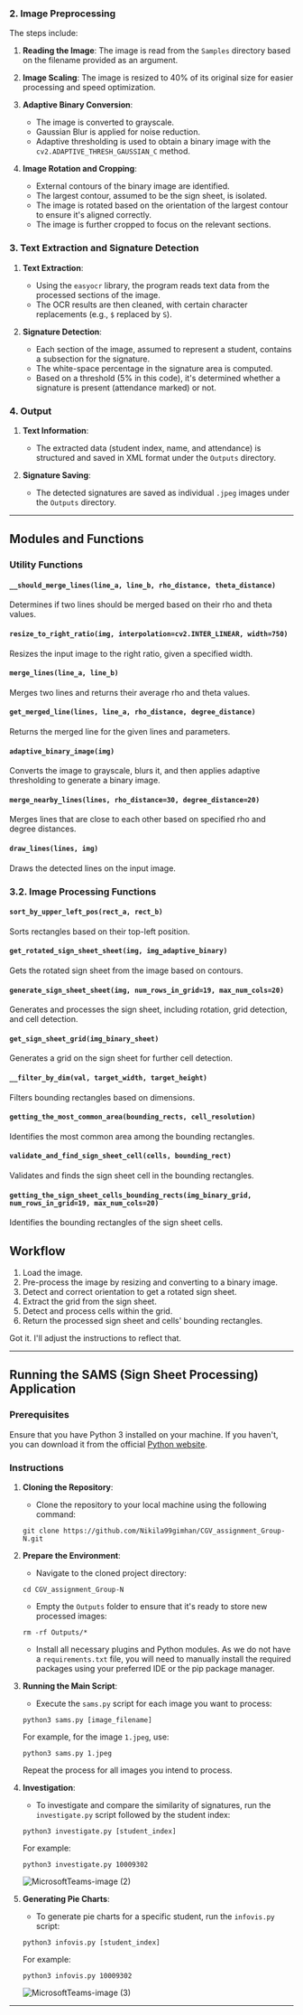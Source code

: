 
### 2. Image Preprocessing

The steps include:

1. **Reading the Image**: The image is read from the `Samples` directory based on the filename provided as an argument.
   
2. **Image Scaling**: The image is resized to 40% of its original size for easier processing and speed optimization.
    
3. **Adaptive Binary Conversion**:
    - The image is converted to grayscale.
    - Gaussian Blur is applied for noise reduction.
    - Adaptive thresholding is used to obtain a binary image with the `cv2.ADAPTIVE_THRESH_GAUSSIAN_C` method.

4. **Image Rotation and Cropping**:
    - External contours of the binary image are identified.
    - The largest contour, assumed to be the sign sheet, is isolated.
    - The image is rotated based on the orientation of the largest contour to ensure it's aligned correctly.
    - The image is further cropped to focus on the relevant sections.

### 3. Text Extraction and Signature Detection

1. **Text Extraction**:
    - Using the `easyocr` library, the program reads text data from the processed sections of the image. 
    - The OCR results are then cleaned, with certain character replacements (e.g., `$` replaced by `S`).
    
2. **Signature Detection**:
    - Each section of the image, assumed to represent a student, contains a subsection for the signature.
    - The white-space percentage in the signature area is computed.
    - Based on a threshold (5% in this code), it's determined whether a signature is present (attendance marked) or not.

### 4. Output

1. **Text Information**:
    - The extracted data (student index, name, and attendance) is structured and saved in XML format under the `Outputs` directory.
    
2. **Signature Saving**:
    - The detected signatures are saved as individual `.jpeg` images under the `Outputs` directory.

--------

##  Modules and Functions

###  Utility Functions

#### `__should_merge_lines(line_a, line_b, rho_distance, theta_distance)`

Determines if two lines should be merged based on their rho and theta values.

#### `resize_to_right_ratio(img, interpolation=cv2.INTER_LINEAR, width=750)`

Resizes the input image to the right ratio, given a specified width.

#### `merge_lines(line_a, line_b)`

Merges two lines and returns their average rho and theta values.

#### `get_merged_line(lines, line_a, rho_distance, degree_distance)`

Returns the merged line for the given lines and parameters.

#### `adaptive_binary_image(img)`

Converts the image to grayscale, blurs it, and then applies adaptive thresholding to generate a binary image.

#### `merge_nearby_lines(lines, rho_distance=30, degree_distance=20)`

Merges lines that are close to each other based on specified rho and degree distances.

#### `draw_lines(lines, img)`

Draws the detected lines on the input image.

### 3.2. Image Processing Functions

#### `sort_by_upper_left_pos(rect_a, rect_b)`

Sorts rectangles based on their top-left position.

#### `get_rotated_sign_sheet_sheet(img, img_adaptive_binary)`

Gets the rotated sign sheet from the image based on contours.

#### `generate_sign_sheet_sheet(img, num_rows_in_grid=19, max_num_cols=20)`

Generates and processes the sign sheet, including rotation, grid detection, and cell detection.

#### `get_sign_sheet_grid(img_binary_sheet)`

Generates a grid on the sign sheet for further cell detection.

#### `__filter_by_dim(val, target_width, target_height)`

Filters bounding rectangles based on dimensions.

#### `getting_the_most_common_area(bounding_rects, cell_resolution)`

Identifies the most common area among the bounding rectangles.

#### `validate_and_find_sign_sheet_cell(cells, bounding_rect)`

Validates and finds the sign sheet cell in the bounding rectangles.

#### `getting_the_sign_sheet_cells_bounding_rects(img_binary_grid, num_rows_in_grid=19, max_num_cols=20)`

Identifies the bounding rectangles of the sign sheet cells.

##  Workflow

1. Load the image.
2. Pre-process the image by resizing and converting to a binary image.
3. Detect and correct orientation to get a rotated sign sheet.
4. Extract the grid from the sign sheet.
5. Detect and process cells within the grid.
6. Return the processed sign sheet and cells' bounding rectangles.


Got it. I'll adjust the instructions to reflect that.

---

## Running the SAMS (Sign Sheet Processing) Application

### Prerequisites

Ensure that you have Python 3 installed on your machine. If you haven't, you can download it from the official [Python website](https://www.python.org/downloads/).

### Instructions

1. **Cloning the Repository**:

    - Clone the repository to your local machine using the following command:

    ```
    git clone https://github.com/Nikila99gimhan/CGV_assignment_Group-N.git
    ```

2. **Prepare the Environment**:

    - Navigate to the cloned project directory:

    ```
    cd CGV_assignment_Group-N
    ```

    - Empty the `Outputs` folder to ensure that it's ready to store new processed images:

    ```
    rm -rf Outputs/*
    ```

    - Install all necessary plugins and Python modules. As we do not have a `requirements.txt` file, you will need to manually install the required packages using your preferred IDE or the pip package manager.

3. **Running the Main Script**:

    - Execute the `sams.py` script for each image you want to process:

    ```
    python3 sams.py [image_filename]
    ```

    For example, for the image `1.jpeg`, use:

    ```
    python3 sams.py 1.jpeg
    ```

    Repeat the process for all images you intend to process.

4. **Investigation**:

    - To investigate and compare the similarity of signatures, run the `investigate.py` script followed by the student index:

    ```
    python3 investigate.py [student_index]
    ```

    For example:

    ```
    python3 investigate.py 10009302
    
    ```
     ![MicrosoftTeams-image (2)](https://github.com/Nikila99gimhan/CGV_assignment_Group-N/assets/64256212/54b36847-0f54-4cfa-88bf-569f89dbc217)

    

5. **Generating Pie Charts**:

    - To generate pie charts for a specific student, run the `infovis.py` script:

    ```
    python3 infovis.py [student_index]
    ```

    For example:

    ```
    python3 infovis.py 10009302
    ```

     ![MicrosoftTeams-image (3)](https://github.com/Nikila99gimhan/CGV_assignment_Group-N/assets/64256212/887a3f5c-53b9-4eb1-8116-2c554ce0014b)


---

